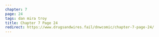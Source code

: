 ```yaml
---
chapter: 7
page: 24
tags: dan mira troy
title: Chapter 7 Page 24
redirect: https://www.drugsandwires.fail/dnwcomic/chapter-7-page-24/
---
```

